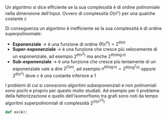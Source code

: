 Un algoritmo si dice efficiente se la sua complessità è di ordine polinomiale nella dimensione dell’input.
Ovvero di complessità $O(n^c)$ per una qualche costante $c$

Di conseguenza un algoritmo è inefficiente se la sua complessità è di ordine superpolinomiale:
- **Esponenziale** → è una funzione di ordine $\Theta(c^n)=2^{\theta(n)}$
- **Super-esponenziale** → è una funzione che cresce più velocemente di un esponenziale, ad esempio $2^{\theta(n^2)}$ ma anche $2^{\theta(n\log n)}$
- **Sub-esponenziale** → è una funzione che cresce più lentamente di un esponenziale vale a dire $2^{O(n)}$, ad esempio $n^{\theta(\log n)}=2^{\theta(\log^2 n)}$ oppure $2^{\theta(n^c)}$ dove $c$ è una costante inferiore a $1$

I problemi di cui si conoscono algoritmi subesponenziali e non polinomiali sono pochi e proprio per questo molto studiati. Ad esempio per il problema della fattorizzazione e quello dell'isomorfismo tra grafi sono noti da tempo algoritmi superpolinomiali di complessità $2^{O(n^{1/3})}$

```python
def ex(A):
	
```